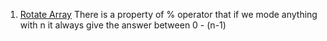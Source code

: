 1. [Rotate Array](https://leetcode.com/problems/rotate-array/)
There is a property of \% operator that if we mode anything with n it always give the answer between 0 - (n-1)
